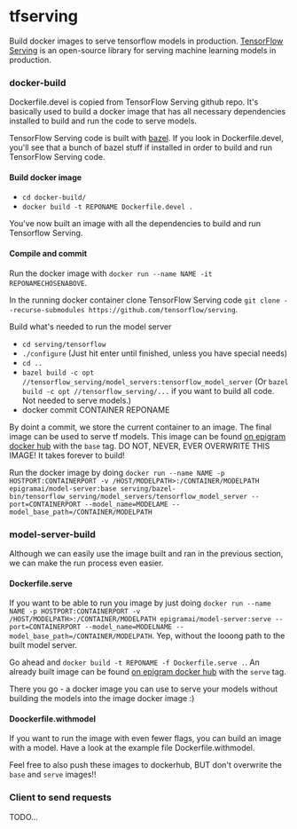 # tfserving
Build docker images to serve tensorflow models in production. [TensorFlow Serving](https://github.com/tensorflow/serving) is an open-source library for serving machine learning models in production.

### docker-build
Dockerfile.devel is copied from TensorFlow Serving github repo. It's basically used to build a docker image that has all necessary dependencies installed to build and run the code to serve models.

TensorFlow Serving code is built with [bazel](https://bazel.build/). If you look in Dockerfile.devel, you'll see that a bunch of bazel stuff if installed in order to build and run TensorFlow Serving code.

#### Build docker image
- `cd docker-build/`
- `docker build -t REPONAME Dockerfile.devel .`
 
 You've now built an image with all the dependencies to build and run Tensorflow Serving.

#### Compile and commit
Run the docker image with `docker run --name NAME -it REPONAMECHOSENABOVE`.

In the running docker container clone TensorFlow Serving code `git clone --recurse-submodules https://github.com/tensorflow/serving`.


Build what's needed to run the model server
- `cd serving/tensorflow`
- `./configure` (Just hit enter until finished, unless you have special needs)
- `cd ..`
- `bazel build -c opt //tensorflow_serving/model_servers:tensorflow_model_server` (Or `bazel build -c opt //tensorflow_serving/...` if you want to build all code. Not needed to serve models.)
- docker commit CONTAINER REPONAME

By doint a commit, we store the current container to an image. The final image can be used to serve tf models. This image can be found [on epigram docker hub](https://hub.docker.com/r/epigramai/model-server/) with the `base` tag. DO NOT, NEVER, EVER OVERWRITE THIS IMAGE! It takes forever to build!

Run the docker image by doing `docker run --name NAME -p HOSTPORT:CONTAINERPORT -v /HOST/MODELPATH>:/CONTAINER/MODELPATH epigramai/model-server:base serving/bazel-bin/tensorflow_serving/model_servers/tensorflow_model_server --port=CONTAINERPORT --model_name=MODELAME --model_base_path=/CONTAINER/MODELPATH`

### model-server-build
Although we can easily use the image built and ran in the previous section, we can make the run process even easier.

#### Dockerfile.serve
If you want to be able to run you image by just doing `docker run --name NAME -p HOSTPORT:CONTAINERPORT -v /HOST/MODELPATH>:/CONTAINER/MODELPATH epigramai/model-server:serve --port=CONTAINERPORT --model_name=MODELNAME --model_base_path=/CONTAINER/MODELPATH`. Yep, without the looong path to the built model server.

Go ahead and `docker build -t REPONAME -f Dockerfile.serve .`. An already built image can be found [on epigram docker hub](https://hub.docker.com/r/epigramai/model-server/) with the `serve` tag.

There you go - a docker image you can use to serve your models without building the models into the image docker image :)

#### Doockerfile.withmodel
If you want to run the image with even fewer flags, you can build an image with a model. Have a look at the example file Dockerfile.withmodel.

Feel free to also push these images to dockerhub, BUT don't overwrite the `base` and `serve` images!!


### Client to send requests
TODO...